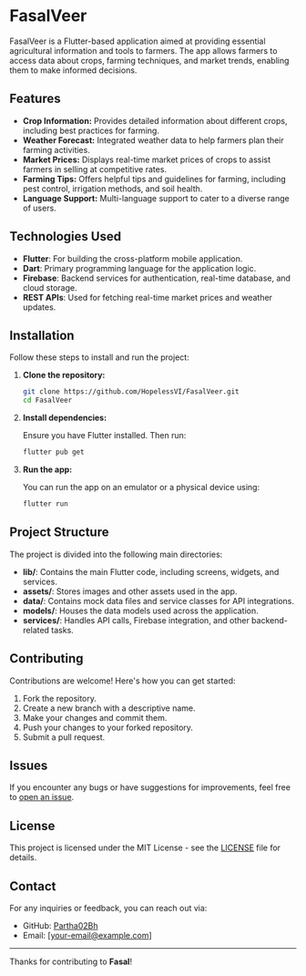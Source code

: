 # FasalVeer

FasalVeer is a Flutter-based application aimed at providing essential agricultural information and tools to farmers. The app allows farmers to access data about crops, farming techniques, and market trends, enabling them to make informed decisions.

## Features

- **Crop Information:** Provides detailed information about different crops, including best practices for farming.
- **Weather Forecast:** Integrated weather data to help farmers plan their farming activities.
- **Market Prices:** Displays real-time market prices of crops to assist farmers in selling at competitive rates.
- **Farming Tips:** Offers helpful tips and guidelines for farming, including pest control, irrigation methods, and soil health.
- **Language Support:** Multi-language support to cater to a diverse range of users.

## Technologies Used

- **Flutter**: For building the cross-platform mobile application.
- **Dart**: Primary programming language for the application logic.
- **Firebase**: Backend services for authentication, real-time database, and cloud storage.
- **REST APIs**: Used for fetching real-time market prices and weather updates.

## Installation

Follow these steps to install and run the project:

1. **Clone the repository:**

    ```bash
    git clone https://github.com/HopelessVI/FasalVeer.git
    cd FasalVeer
    ```

2. **Install dependencies:**

    Ensure you have Flutter installed. Then run:

    ```bash
    flutter pub get
    ```

3. **Run the app:**

    You can run the app on an emulator or a physical device using:

    ```bash
    flutter run
    ```

## Project Structure

The project is divided into the following main directories:

- **lib/**: Contains the main Flutter code, including screens, widgets, and services.
- **assets/**: Stores images and other assets used in the app.
- **data/**: Contains mock data files and service classes for API integrations.
- **models/**: Houses the data models used across the application.
- **services/**: Handles API calls, Firebase integration, and other backend-related tasks.

## Contributing

Contributions are welcome! Here's how you can get started:

1. Fork the repository.
2. Create a new branch with a descriptive name.
3. Make your changes and commit them.
4. Push your changes to your forked repository.
5. Submit a pull request.

## Issues

If you encounter any bugs or have suggestions for improvements, feel free to [open an issue](https://github.com/HopelessVI/FasalVeer/issues).

## License

This project is licensed under the MIT License - see the [LICENSE](../LICENSE) file for details.

## Contact

For any inquiries or feedback, you can reach out via:

- GitHub: [Partha02Bh](https://github.com/Partha02Bh)
- Email: [your-email@example.com]

---

Thanks for contributing to **Fasal**!
